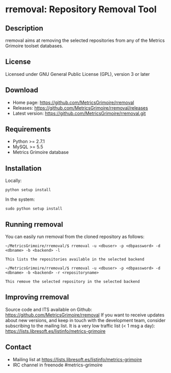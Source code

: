 rremoval: Repository Removal Tool
=================================

## Description

rremoval aims at removing the selected repositories from any of the
Metrics Grimoire toolset databases.

## License

Licensed under GNU General Public License (GPL), version 3 or later

## Download

* Home page: https://github.com/MetricsGrimoire/rremoval
* Releases: https://github.com/MetricsGrimoire/rremoval/releases
* Latest version: https://github.com/MetricsGrimoire/rremoval.git


## Requirements

* Python >= 2.7.1
* MySQL >= 5.5
* Metrics Grimoire database

## Installation

Locally:

    python setup install
    
In the system:

    sudo python setup install

## Running rremoval

You can easily run rremoval from the cloned repository as follows:

    ~/MetricsGrimoire/rremoval/$ rremoval -u <dbuser> -p <dbpassword> -d <dbname> -b <backend> -l

    This lists the repositories available in the selected backend

    ~/MetricsGrimoire/rremoval/$ rremoval -u <dbuser> -p <dbpassword> -d <dbname> -b <backend> -r <repositoryname>

    This remove the selected repository in the selected backend


## Improving rremoval

Source code and ITS available on Github: https://github.com/MetricsGrimoire/rremoval
If you want to receive updates about new versions, and keep in touch with the development team, consider subscribing to the mailing list.
It is a very low traffic list (< 1 msg a day): https://lists.libresoft.es/listinfo/metrics-grimoire


## Contact

* Mailing list at https://lists.libresoft.es/listinfo/metrics-grimoire
* IRC channel in freenode #metrics-grimoire

